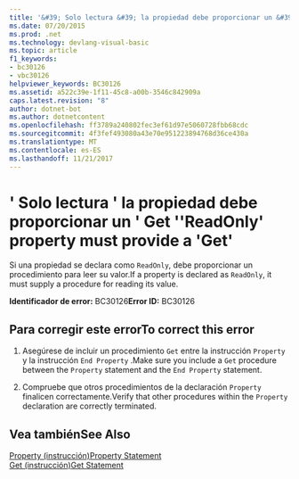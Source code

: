 ```yaml
---
title: '&#39; Solo lectura &#39; la propiedad debe proporcionar un &#39; Get &#39;'
ms.date: 07/20/2015
ms.prod: .net
ms.technology: devlang-visual-basic
ms.topic: article
f1_keywords:
- bc30126
- vbc30126
helpviewer_keywords: BC30126
ms.assetid: a522c39e-1f11-45c8-a00b-3546c842909a
caps.latest.revision: "8"
author: dotnet-bot
ms.author: dotnetcontent
ms.openlocfilehash: ff3789a240802fec3ef61d97e5060728fbb68cdc
ms.sourcegitcommit: 4f3fef493080a43e70e951223894768d36ce430a
ms.translationtype: MT
ms.contentlocale: es-ES
ms.lasthandoff: 11/21/2017
---
```

# <a name="39readonly39-property-must-provide-a-39get39"></a><span data-ttu-id="95b82-102">&#39; Solo lectura &#39; la propiedad debe proporcionar un &#39; Get &#39;</span><span class="sxs-lookup"><span data-stu-id="95b82-102">&#39;ReadOnly&#39; property must provide a &#39;Get&#39;</span></span>
<span data-ttu-id="95b82-103">Si una propiedad se declara como `ReadOnly`, debe proporcionar un procedimiento para leer su valor.</span><span class="sxs-lookup"><span data-stu-id="95b82-103">If a property is declared as `ReadOnly`, it must supply a procedure for reading its value.</span></span>  
  
 <span data-ttu-id="95b82-104">**Identificador de error:** BC30126</span><span class="sxs-lookup"><span data-stu-id="95b82-104">**Error ID:** BC30126</span></span>  
  
## <a name="to-correct-this-error"></a><span data-ttu-id="95b82-105">Para corregir este error</span><span class="sxs-lookup"><span data-stu-id="95b82-105">To correct this error</span></span>  
  
1.  <span data-ttu-id="95b82-106">Asegúrese de incluir un procedimiento `Get` entre la instrucción `Property` y la instrucción `End Property` .</span><span class="sxs-lookup"><span data-stu-id="95b82-106">Make sure you include a `Get` procedure between the `Property` statement and the `End Property` statement.</span></span>  
  
2.  <span data-ttu-id="95b82-107">Compruebe que otros procedimientos de la declaración `Property` finalicen correctamente.</span><span class="sxs-lookup"><span data-stu-id="95b82-107">Verify that other procedures within the `Property` declaration are correctly terminated.</span></span>  
  
## <a name="see-also"></a><span data-ttu-id="95b82-108">Vea también</span><span class="sxs-lookup"><span data-stu-id="95b82-108">See Also</span></span>  
 [<span data-ttu-id="95b82-109">Property (instrucción)</span><span class="sxs-lookup"><span data-stu-id="95b82-109">Property Statement</span></span>](../../visual-basic/language-reference/statements/property-statement.md)  
 [<span data-ttu-id="95b82-110">Get (instrucción)</span><span class="sxs-lookup"><span data-stu-id="95b82-110">Get Statement</span></span>](../../visual-basic/language-reference/statements/get-statement.md)
